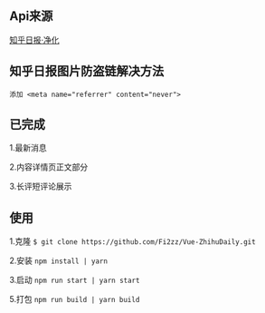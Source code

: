 ## Api来源
   <a href="https://github.com/Fi2zz/ZhihuDailyPurify"> 知乎日报·净化</a>
## 知乎日报图片防盗链解决方法
    添加 <meta name="referrer" content="never">
## 已完成
   1.最新消息
   
   2.内容详情页正文部分
   
   3.长评短评论展示

## 使用
   1.克隆     `$ git clone https://github.com/Fi2zz/Vue-ZhihuDaily.git`

   2.安装     `npm install | yarn`

   3.启动     `npm run start | yarn start`

   5.打包     `npm run build | yarn build`



